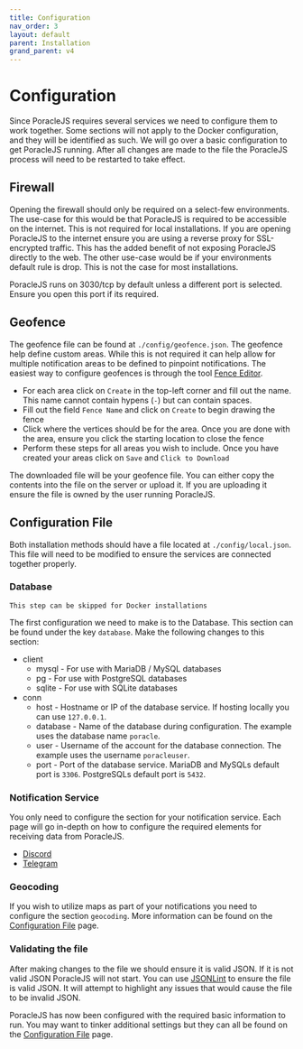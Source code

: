 ```yaml
---
title: Configuration
nav_order: 3
layout: default
parent: Installation
grand_parent: v4
---
```

# Configuration
Since PoracleJS requires several services we need to configure them to work together. Some sections will not apply to the Docker configuration, and they will be identified as such. We will go over a basic configuration to get PoracleJS running. After all changes are made to the file the PoracleJS process will need to be restarted to take effect.

## Firewall
Opening the firewall should only be required on a select-few environments. The use-case for this would be that PoracleJS is required to be accessible on the internet. This is not required for local installations. If you are opening PoracleJS to the internet ensure you are using a reverse proxy for SSL-encrypted traffic. This has the added benefit of not exposing PoracleJS directly to the web. The other use-case would be if your environments default rule is drop. This is not the case for most installations.

PoracleJS runs on 3030/tcp by default unless a different port is selected. Ensure you open this port if its required.

## Geofence
The geofence file can be found at `./config/geofence.json`. The geofence help define custom areas. While this is not required it can help allow for multiple notification areas to be defined to pinpoint notifications. The easiest way to configure geofences is through the tool [Fence Editor](http://geo.jasparke.net/).
 * For each area click on `Create` in the top-left corner and fill out the name. This name cannot contain hypens (`-`) but can contain spaces. 
 * Fill out the field `Fence Name` and click on `Create` to begin drawing the fence
 * Click where the vertices should be for the area. Once you are done with the area, ensure you click the starting location to close the fence
 * Perform these steps for all areas you wish to include. Once you have created your areas click on `Save` and `Click to Download`

The downloaded file will be your geofence file. You can either copy the contents into the file on the server or upload it. If you are uploading it ensure the file is owned by the user running PoracleJS.

## Configuration File
Both installation methods should have a file located at `./config/local.json`. This file will need to be modified to ensure the services are connected together properly.

### Database
```plain
This step can be skipped for Docker installations
```
The first configuration we need to make is to the Database. This section can be found under the key `database`. Make the following changes to this section:
 * client
    * mysql - For use with MariaDB / MySQL databases
    * pg - For use with PostgreSQL databases
    * sqlite - For use with SQLite databases
 * conn
    * host - Hostname or IP of the database service. If hosting locally you can use `127.0.0.1`.
    * database - Name of the database during configuration. The example uses the database name `poracle`.
    * user - Username of the account for the database connection. The example uses the username `poracleuser`.
    * port - Port of the database service. MariaDB and MySQLs default port is `3306`. PostgreSQLs default port is `5432`.

### Notification Service
You only need to configure the section for your notification service. Each page will go in-depth on how to configure the required elements for receiving data from PoracleJS.
 * [Discord](../config_file#discord)
 * [Telegram](../config_file#telegram)

### Geocoding
If you wish to utilize maps as part of your notifications you need to configure the section `geocoding`. More information can be found on the [Configuration File](../config_file#geocoding) page.

### Validating the file
After making changes to the file we should ensure it is valid JSON. If it is not valid JSON PoracleJS will not start. You can use [JSONLint](https://jsonlint.com/) to ensure the file is valid JSON. It will attempt to highlight any issues that would cause the file to be invalid JSON.

PoracleJS has now been configured with the required basic information to run. You may want to tinker additional settings but they can all be found on the [Configuration File](../config_file) page.
